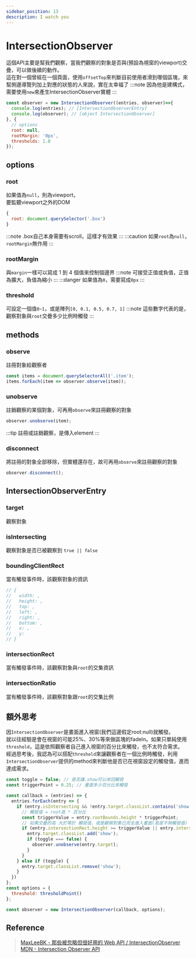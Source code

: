 ```yaml
---
sidebar_position: 13
description: I watch you
---
```


# IntersectionObserver

這個API主要是幫我們觀察，當我們觀察的對象是否與(預設為視窗的viewport)交疊，可以做後續的動作。 <br />
這在對一個曾經在一個頁面，使用`offsetTop`來判斷目前使用者滑到哪個區塊，來幫側邊導覽列加上對應的狀態的人來說，實在太幸福了
:::note
因為他是建構式，需要使用`new`來產生IntersectionObserver實體
:::
```javascript
const observer = new IntersectionObserver((entries, observer)=>{
  console.log(entries); // [IntersectionObserverEntry]
  console.log(observer); // [object IntersectionObserver] 
}, {
  // options
  root: null,
  rootMargin: '0px',
  thresholds: 1.0
});
```

## options

### root
如果值為`null`，則為viewport，<br />
要監聽viewport之外的DOM
```javascript
{
  root: document.querySelector('.box')
}
```
:::note
.box自己本身需要有scroll，這樣才有效果
:::
:::caution
如果`root`為`null`，`rootMargin`無作用
:::

### rootMargin
與`margin`一樣可以寫成 1 到 4 個值來控制個邊界
:::note
可接受正值或負值，正值為擴大，負值為縮小
:::
:::danger
如果值為`0`，需要寫成`0px`
:::

### threshold
可設定一個值`0~1`，或是陣列`[0, 0.1, 0.5, 0.7, 1]`
:::note
這些數字代表的是，觀察對象與`root`交疊多少比例時觸發
:::


## methods

### observe
註冊對象給觀察者
```javascript
const items = document.querySelectorAll('.item');
items.forEach(item => observer.observe(item));
```

### unobserve
註銷觀察的某個對象，可再用`observe`來註冊觀察的對象
```javascript
observer.unobserve(item);
```
:::tip
註冊或註銷觀察，是傳入element
:::

### disconnect
將註冊的對象全部移除，但實體還存在，故可再用`observe`來註冊觀察的對象
```javascript
observer.disconnect();
```

## IntersectionObserverEntry

### target
觀察對象

### isIntersecting
觀察對象是否已被觀察到 `true || false`

### boundingClientRect
當有觸發事件時，該觀察對象的資訊
```javascript
// {
//   width: ,
//   height: ,
//   top: ,
//   left: ,
//   right: ,
//   bottom: ,
//   x: ,
//   y: 
// }
```

### intersectionRect
當有觸發事件時，該觀察對象與`root`的交集資訊

### intersectionRatio
當有觸發事件時，該觀察對象跟`root`的交集比例

## 額外思考
因`IntersectionObserver`是畫面進入視窗(我們這邊假定root:null)就觸發。<br />
就以往經驗是會在視窗的可能25%、30%等來做區塊的fadeIn。如果只單純使用`threshold`，這是依照觀察者自己進入視窗的百分比來觸發，也不太符合需求。<br />
經過思考後，我認為可以搭配`threshold`來讓觀察者在一個比例時觸發，利用`IntersectionObserver`提供的method來判斷他是否已在視窗設定的觸發值，進而達成需求。
```javascript
const toggle = false; // 是否讓.show可以來回觸發
const triggerPoint = 0.25; // 畫面多少百分比來觸發

const callback = (entries) => {
  entries.forEach(entry => {
    if (entry.isIntersecting && !entry.target.classList.contains('show')) {
      // 觸發值 = root高 * 百分比
      const triggerValue = entry.rootBounds.height * triggerPoint;
      // 如果交疊的高 大於等於 觸發值，或是觀察對象已完全進入畫面(高度不夠觸發值)
      if (entry.intersectionRect.height >= triggerValue || entry.intersectionRatio === 1) {
        entry.target.classList.add('show');
        if (toggle === false) {
          observer.unobserve(entry.target);
        }
      }
    } else if (toggle) {
      entry.target.classList.remove('show');
    }
  })
};
const options = {
  threshold: thresholdPoint()
};

const observer = new IntersectionObserver(callback, options);
```

## Reference
> [MaxLeeBK - 那些被忽略但很好用的 Web API / IntersectionObserver](https://ithelp.ithome.com.tw/articles/10279046)<br />
> [MDN - Intersection Observer API](hhttps://developer.mozilla.org/en-US/docs/Web/API/Intersection_Observer_API)